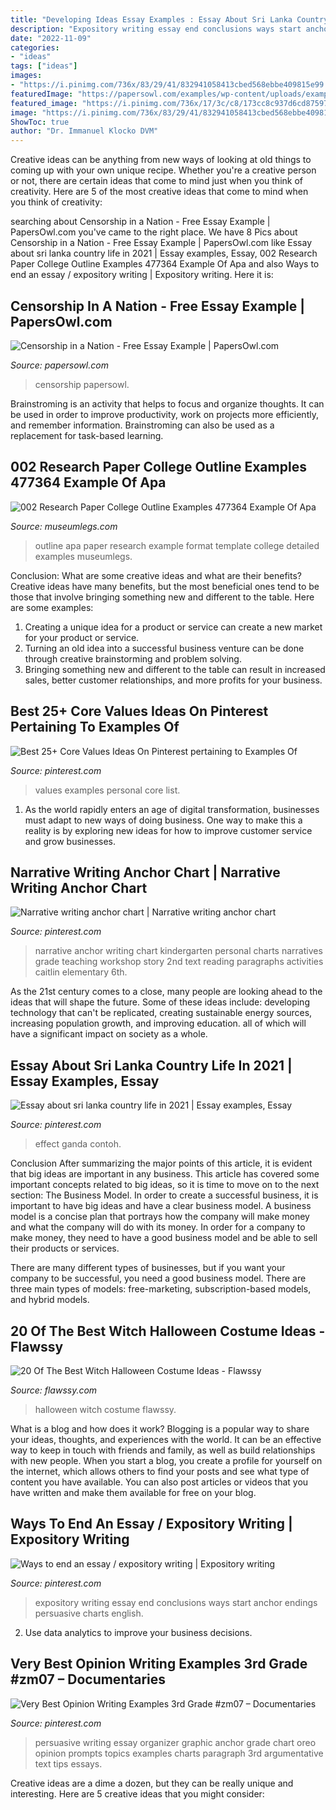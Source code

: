 ```yaml
---
title: "Developing Ideas Essay Examples : Essay About Sri Lanka Country Life In 2021"
description: "Expository writing essay end conclusions ways start anchor endings persuasive charts english"
date: "2022-11-09"
categories:
- "ideas"
tags: ["ideas"]
images:
- "https://i.pinimg.com/736x/83/29/41/832941058413cbed568ebbe409815e99.jpg"
featuredImage: "https://papersowl.com/examples/wp-content/uploads/examples/72164-image-example.png"
featured_image: "https://i.pinimg.com/736x/17/3c/c8/173cc8c937d6cd87597b867845247299.jpg"
image: "https://i.pinimg.com/736x/83/29/41/832941058413cbed568ebbe409815e99.jpg"
ShowToc: true
author: "Dr. Immanuel Klocko DVM"
---
```



Creative ideas can be anything from new ways of looking at old things to coming up with your own unique recipe. Whether you're a creative person or not, there are certain ideas that come to mind just when you think of creativity. Here are 5 of the most creative ideas that come to mind when you think of creativity: 

	

		
searching about Censorship in a Nation - Free Essay Example | PapersOwl.com you've came to the right place. We have 8 Pics about Censorship in a Nation - Free Essay Example | PapersOwl.com like Essay about sri lanka country life in 2021 | Essay examples, Essay, 002 Research Paper College Outline Examples 477364 Example Of Apa and also Ways to end an essay / expository writing | Expository writing. Here it is:
		
    
## Censorship In A Nation - Free Essay Example | PapersOwl.com

<img loading=lazy src="https://papersowl.com/examples/wp-content/uploads/examples/72164-image-example.png" onerror="this.onerror=null;this.src='https://tse1.mm.bing.net/th?id=OIP.pY1B1WJxdGZ3qXiqrDNL4QHaKb&amp;pid=15.1';" alt="Censorship in a Nation - Free Essay Example | PapersOwl.com">

_Source: papersowl.com_

>censorship papersowl. 

	

Brainstroming is an activity that helps to focus and organize thoughts. It can be used in order to improve productivity, work on projects more efficiently, and remember information. Brainstroming can also be used as a replacement for task-based learning.

    
## 002 Research Paper College Outline Examples 477364 Example Of Apa

<img loading=lazy src="https://www.museumlegs.com/g/017-example-of-apa-outline-for-research-paper-template-inspirational-best-s-detailed-format.png" onerror="this.onerror=null;this.src='https://tse2.mm.bing.net/th?id=OIP.5mNBuZOtT1vRQCbsG0iPYgHaKd&amp;pid=15.1';" alt="002 Research Paper College Outline Examples 477364 Example Of Apa">

_Source: museumlegs.com_

>outline apa paper research example format template college detailed examples museumlegs. 

	

Conclusion: What are some creative ideas and what are their benefits?
Creative ideas have many benefits, but the most beneficial ones tend to be those that involve bringing something new and different to the table. Here are some examples:
1. Creating a unique idea for a product or service can create a new market for your product or service.
2. Turning an old idea into a successful business venture can be done through creative brainstorming and problem solving.
3. Bringing something new and different to the table can result in increased sales, better customer relationships, and more profits for your business.

    
## Best 25+ Core Values Ideas On Pinterest Pertaining To Examples Of

<img loading=lazy src="https://i.pinimg.com/736x/83/29/41/832941058413cbed568ebbe409815e99.jpg" onerror="this.onerror=null;this.src='https://tse1.mm.bing.net/th?id=OIP.ajDIfWt0j_TNKcmROifWEgHaKL&amp;pid=15.1';" alt="Best 25+ Core Values Ideas On Pinterest pertaining to Examples Of">

_Source: pinterest.com_

>values examples personal core list. 

	

1. As the world rapidly enters an age of digital transformation, businesses must adapt to new ways of doing business. One way to make this a reality is by exploring new ideas for how to improve customer service and grow businesses.

    
## Narrative Writing Anchor Chart | Narrative Writing Anchor Chart

<img loading=lazy src="https://i.pinimg.com/736x/5d/69/d6/5d69d6f6a13ee373a72215c10bd8d0d7.jpg" onerror="this.onerror=null;this.src='https://tse1.mm.bing.net/th?id=OIP.2L13iUbrqHGRZa9fDsD5KAHaJ3&amp;pid=15.1';" alt="Narrative writing anchor chart | Narrative writing anchor chart">

_Source: pinterest.com_

>narrative anchor writing chart kindergarten personal charts narratives grade teaching workshop story 2nd text reading paragraphs activities caitlin elementary 6th. 

	

As the 21st century comes to a close, many people are looking ahead to the ideas that will shape the future. Some of these ideas include: developing technology that can't be replicated, creating sustainable energy sources, increasing population growth, and improving education. all of which will have a significant impact on society as a whole.

    
## Essay About Sri Lanka Country Life In 2021 | Essay Examples, Essay

<img loading=lazy src="https://i.pinimg.com/736x/17/3c/c8/173cc8c937d6cd87597b867845247299.jpg" onerror="this.onerror=null;this.src='https://tse2.mm.bing.net/th?id=OIP.J-Y6E6Ydj6xdRrm4s5lqJQHaLH&amp;pid=15.1';" alt="Essay about sri lanka country life in 2021 | Essay examples, Essay">

_Source: pinterest.com_

>effect ganda contoh. 

	

Conclusion
After summarizing the major points of this article, it is evident that big ideas are important in any business. This article has covered some important concepts related to big ideas, so it is time to move on to the next section: The Business Model.
In order to create a successful business, it is important to have big ideas and have a clear business model. A business model is a concise plan that portrays how the company will make money and what the company will do with its money. In order for a company to make money, they need to have a good business model and be able to sell their products or services. 

There are many different types of businesses, but if you want your company to be successful, you need a good business model. There are three main types of models: free-marketing, subscription-based models, and hybrid models.

    
## 20 Of The Best Witch Halloween Costume Ideas - Flawssy

<img loading=lazy src="http://flawssy.com/wp-content/uploads/2016/06/Witch-costume-for-halloween.jpg" onerror="this.onerror=null;this.src='https://tse4.mm.bing.net/th?id=OIP.pAz3_5cwgJjeeuE8g9CvmQHaK1&amp;pid=15.1';" alt="20 Of The Best Witch Halloween Costume Ideas - Flawssy">

_Source: flawssy.com_

>halloween witch costume flawssy. 

	

What is a blog and how does it work?
Blogging is a popular way to share your ideas, thoughts, and experiences with the world. It can be an effective way to keep in touch with friends and family, as well as build relationships with new people. When you start a blog, you create a profile for yourself on the internet, which allows others to find your posts and see what type of content you have available. You can also post articles or videos that you have written and make them available for free on your blog.

    
## Ways To End An Essay / Expository Writing | Expository Writing

<img loading=lazy src="https://i.pinimg.com/736x/2f/50/8a/2f508aede3ee9534cbc3b3bc87a3a645--expository-writing-notebook.jpg" onerror="this.onerror=null;this.src='https://tse4.mm.bing.net/th?id=OIP.FgNSzRWoAayCtGde3tvcxgHaJ3&amp;pid=15.1';" alt="Ways to end an essay / expository writing | Expository writing">

_Source: pinterest.com_

>expository writing essay end conclusions ways start anchor endings persuasive charts english. 

	

2. Use data analytics to improve your business decisions.

    
## Very Best Opinion Writing Examples 3rd Grade #zm07 – Documentaries

<img loading=lazy src="https://i.pinimg.com/736x/af/86/f7/af86f7c58b8c1ea74b1d2705975bb881.jpg" onerror="this.onerror=null;this.src='https://tse3.mm.bing.net/th?id=OIP.SzkTzIKAz1mXRDmLE8jYhAHaJ3&amp;pid=15.1';" alt="Very Best Opinion Writing Examples 3rd Grade #zm07 – Documentaries">

_Source: pinterest.com_

>persuasive writing essay organizer graphic anchor grade chart oreo opinion prompts topics examples charts paragraph 3rd argumentative text tips essays. 

	

Creative ideas are a dime a dozen, but they can be really unique and interesting. Here are 5 creative ideas that you might consider: 

